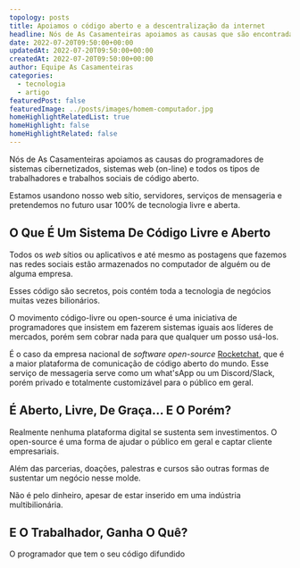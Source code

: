 ```yaml
---
topology: posts
title: Apoiamos o código aberto e a descentralização da internet
headline: Nós de As Casamenteiras apoiamos as causas que são encontradas na sociedade e vivem pulsantes em cada cidade do nosso país.
date: 2022-07-20T09:50:00+00:00
updatedAt: 2022-07-20T09:50:00+00:00
createdAt: 2022-07-20T09:50:00+00:00
author: Equipe As Casamenteiras
categories:
  - tecnologia
  - artigo
featuredPost: false
featuredImage: ../posts/images/homem-computador.jpg
homeHighlightRelatedList: true
homeHighlight: false
homeHighlightRelated: false
---
```


Nós de As Casamenteiras apoiamos as causas do programadores de sistemas cibernetizados, sistemas web (on-line) e todos os tipos de trabalhadores e trabalhos sociais de código aberto.

Estamos usandono nosso web sítio, servidores, serviços de mensageria e pretendemos no futuro usar 100% de tecnologia livre e aberta.

## O Que É Um Sistema De Código Livre e Aberto

Todos os _web_ sítios ou aplicativos e até mesmo as postagens que fazemos nas redes sociais estão armazenados no computador de alguém ou de alguma empresa.

Esses código são secretos, pois contém toda a tecnologia de negócios muitas vezes bilionários.

O movimento código-livre ou open-source é uma iniciativa de programadores que insistem em fazerem sistemas iguais aos líderes de mercados, porém sem cobrar nada para que qualquer um posso usá-los.

É o caso da empresa nacional de _software open-source_ [Rocketchat](https://rocket.chat/), que é a maior plataforma de comunicação de código aberto do mundo. Esse serviço de messageria serve como um what'sApp ou um Discord/Slack, porém privado e totalmente customizável para o público em geral.

## É Aberto, Livre, De Graça... E O Porém?

Realmente nenhuma plataforma digital se sustenta sem investimentos. O open-source é uma forma de ajudar o público em geral e captar cliente empresariais.

Além das parcerias, doações, palestras e cursos são outras formas de sustentar um negócio nesse molde.

Não é pelo dinheiro, apesar de estar inserido em uma indústria multibilionária.

## E O Trabalhador, Ganha O Quê?

O programador que tem o seu código difundido
